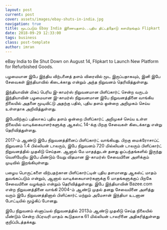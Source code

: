 ```yaml
---
layout: post
current: post
cover: assets/images/ebay-shuts-in-india.jpg
navigation: true
title: மூடப்படும் Ebay India இணையதளம்..புதிய திட்டத்தோடு களமிறங்கும் Flipkart
date: 2018-09-29 12:33:00
tags: business
class: post-template
author: imran
---
```

eBay India to Be Shut Down on August 14, Flipkart to Launch New Platform for Refurbished Goods.

பழமையான இபே இந்திய விற்பனைத் தளம் விரைவில் மூட இருப்பதாகவும், இனி இபே சேவைகள் இந்தியாவில் கிடைக்காது என்றும் அந்த நிறுவனம் தெரிவித்துள்ளது.

இந்தியாவின் மிகப் பெரிய இ-காமர்ஸ் நிறுவனமான பிளிப்கார்ட் சென்ற வருடம் இந்தியாவின் பழமையான இ-காமர்ஸ் நிறுவனமான இபே நிறுவனத்தினை வாங்கிய நிலையில் அதனை மூடிவிட்டு அதற்கு பதில், புதிய தளம் ஒன்றை அறிமுகம் செய்ய உள்ளதாக அறிவித்துள்ளது.

இபேவிற்குப் பதிலாகப் புதிய தளம் ஒன்றை பிளிப்கார்ட் அறிமுகச் செய்ய உள்ள நிலையில் வாடிக்கையாளர்களுக்கு ஆகஸ்ட் 14-க்கு பிறகு சேவைகள் கிடைக்காது என்று தெரிவித்துள்ளது.

2017-ம் ஆண்டு இபே நிறுவனத்தினைப் பிளிப்கார்ட் வாங்கியது. பிறகு மைக்ரோசாப்ட் நிறுவனம் 1.4 பில்லியன் டாலரும், இபே நிறுவனம் 720 மில்லியன் டாலரும் பிளிப்கார்ட் நிறுவனத்தில் முதலீடு செய்தன. ஆனால் மே மாதத்துடன் தனது ஒப்பந்தங்களில் இருந்து வெளியேறிய இபே மீண்டும் வேறு விதமான இ-காமர்ஸ் சேவையினை அளிக்கும் முடிவில் இறங்கியுள்ளது.

பழைய பொருட்களை விற்பதற்கான பிளிப்கார்ட்டின் புதிய தளமானது ஆகஸ்ட் மாதம் துவங்கப்படும் என்றும், ஆனால் வாடிக்கையாளர்களுக்கு 6 மாதங்களுக்குப் பிறகே சேவையினை வழங்கும் என்றும் தெரிவித்துள்ளது. இபே இந்தியாவின் Bazee.com என்ற நிறுவனத்தினை வாங்கி 2004-ம் ஆண்டு முதல் தனது சேவையினை அளித்து வரும் இபே நிறுவனத்தினால் பிளிப்கார்ட் மற்றும் அமேசான் இந்தியா உடனான போட்டியில் மூழ்கிப் போனது.

இபே நிறுவனம் ஸ்னாப்டீல் நிறுவனத்தில் 2013ம் ஆண்டு முதலீடு செய்த நிலையில் மீண்டும் சென்ற பிப்ரவரி மாதம் கூடுதலாக 61 மில்லியன் டாலரினை அதிகரித்துள்ளது குறிப்பிடத்தக்கது.